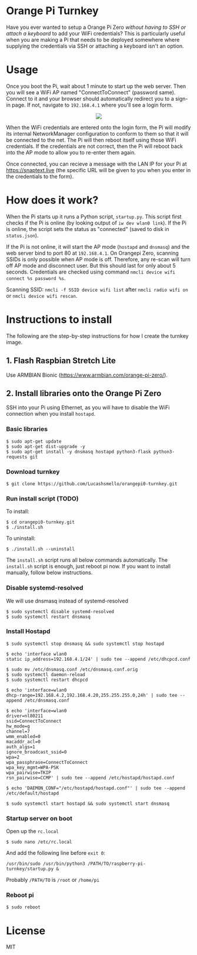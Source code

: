 # Orange Pi Turnkey

Have you ever wanted to setup a Orange Pi Zero *without having to SSH or attach a keyboard* to add your WiFi credentials? This is particularly useful when you are making a Pi that needs to be deployed somewhere where supplying the credentials via SSH or attaching a keyboard isn't an option.

# Usage 

Once you boot the Pi, wait about 1 minute to start up the web server. Then you will see a WiFi AP named "ConnectToConnect" (password same). Connect to it and your browser should automatically redirect you to a sign-in page. If not, navigate to `192.168.4.1` where you'll see a login form. 

<p align="center">
  <img src="https://user-images.githubusercontent.com/6550035/36927004-9dd66774-1e2f-11e8-941a-aa192005b2d6.png"/>
</p>

When the WiFi credentials are entered onto the login form, the Pi will modify its internal NetworkManager configuration to conform to them so that it will be connected to the net. The Pi will then reboot itself using those WiFi credentials. If the credentials are not correct, then the Pi will reboot back into the AP mode to allow you to re-enter them again.

Once connected, you can recieve a message with the LAN IP for your Pi at https://snaptext.live (the specific URL will be given to you when you enter in the credentials to the form).

# How does it work?

When the Pi starts up it runs a Python script, `startup.py`. This script first checks if the Pi is online (by looking output of `iw dev wlan0 link`). If the Pi is online, the script sets the status as "connected" (saved to disk in `status.json`).

If the Pi is not online, it will start the AP mode (`hostapd` and `dnsmasq`) and the web server bind to port 80 at `192.168.4.1`.
On Orangepi Zero, scanning SSIDs is only possible when AP mode is off. Therefore, any re-scan will turn off AP mode and disconnect user. But this should last for only about 5 seconds. Credentials are checked using command `nmcli device wifi connect %s password %s`.  

Scanning SSID: `nmcli -f SSID device wifi list` after `nmcli radio wifi on` or `nmcli device wifi rescan`.

# Instructions to install

The following are the step-by-step instructions for how I create the turnkey image.

## 1. Flash Raspbian Stretch Lite
Use ARMBIAN Bionic (https://www.armbian.com/orange-pi-zero/).

## 2. Install libraries onto the Orange Pi Zero

SSH into your Pi using Ethernet, as you will have to disable the WiFi connection when you install `hostapd`.

### Basic libraries

```
$ sudo apt-get update
$ sudo apt-get dist-upgrade -y
$ sudo apt-get install -y dnsmasq hostapd python3-flask python3-requests git
```

### Download turnkey

```
$ git clone https://github.com/Lucashsmello/orangepi0-turnkey.git
```

### Run install script (TODO)

To install:
```
$ cd orangepi0-turnkey.git
$ ./install.sh
```

To uninstall:
```
$ ./install.sh --uninstall
```

The `install.sh` script runs all below commands automatically. The `install.sh` script is enough, just reboot pi now. If you want to install manually, follow below instructions.

### Disable systemd-resolved
We will use dnsmasq instead of systemd-resolved
```
$ sudo systemctl disable systemd-resolved
$ sudo systemctl restart dnsmasq
```


### Install Hostapd

```
$ sudo systemctl stop dnsmasq && sudo systemctl stop hostapd

$ echo 'interface wlan0
static ip_address=192.168.4.1/24' | sudo tee --append /etc/dhcpcd.conf

$ sudo mv /etc/dnsmasq.conf /etc/dnsmasq.conf.orig  
$ sudo systemctl daemon-reload
$ sudo systemctl restart dhcpcd

$ echo 'interface=wlan0
dhcp-range=192.168.4.2,192.168.4.20,255.255.255.0,24h' | sudo tee --append /etc/dnsmasq.conf

$ echo 'interface=wlan0
driver=nl80211
ssid=ConnectToConnect
hw_mode=g
channel=7
wmm_enabled=0
macaddr_acl=0
auth_algs=1
ignore_broadcast_ssid=0
wpa=2
wpa_passphrase=ConnectToConnect
wpa_key_mgmt=WPA-PSK
wpa_pairwise=TKIP
rsn_pairwise=CCMP' | sudo tee --append /etc/hostapd/hostapd.conf

$ echo 'DAEMON_CONF="/etc/hostapd/hostapd.conf"' | sudo tee --append /etc/default/hostapd

$ sudo systemctl start hostapd && sudo systemctl start dnsmasq
```

### Startup server on boot

Open up the `rc.local`

```
$ sudo nano /etc/rc.local
```

And add the following line before `exit 0`:

```
/usr/bin/sudo /usr/bin/python3 /PATH/TO/raspberry-pi-turnkey/startup.py &
```
Probably `/PATH/TO` is `/root` or `/home/pi`


### Reboot pi

```
$ sudo reboot
```

# License 

MIT
